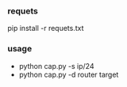 ### requets
pip install -r requets.txt

### usage
* python cap.py -s ip/24
* python cap.py -d router target
